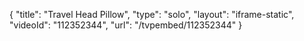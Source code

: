 {
    "title": "Travel Head Pillow",
    "type": "solo",
    "layout": "iframe-static",
    "videoId": "112352344",
    "url": "\/tvpembed\/112352344"
}